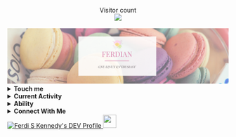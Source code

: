 <p align="center"> 
  Visitor count<br>
  <img src="https://profile-counter.glitch.me/Tsuyoken/count.svg" />
</p>
<div>
<img alt="Banner" src="https://github.com/Tsuyoken/tsuyoken/raw/master/Baked%20Treats%20Event%20Banner.png"/>
</div>
<details>
  <summary><b>Touch me</b></summary>
<div>
<p>Hi, I'm Ferdi S Kennedy , my real name is Ferdian Cahya Sukma, i'm a Junior Programmer and Linux Enthusiast. I live in Bogor , West Java, Indonesia. 
  </p></div><br>
<img alt="#" src="https://img.shields.io/badge/FERDI-KENNEDY-ec008c"> 

<div>
   <h2>Github Performance Overall<h2>
        <img alt="Top Language" src="https://github-readme-stats.vercel.app/api/top-langs/?bg_color=00000000&username=tsuyoken&langs_count=8,&hide_border=true&title_color=ec008c&text_color=fc6767"/><br>
        <img alt="GitHub Stats" src="https://github-readme-stats.vercel.app/api?bg_color=00000000&username=tsuyoken&show_icons=true&hide=issues,commits&hide_border=true&icon_color=f953c6&title_color=ec008c&text_color=fc6767"/>
    </a>
</div>
</details>

<details>
<summary><b>Current Activity</b></summary>

- 🎓 Goes to <a href="https://nurulfikri.ac.id">STT Nurul Fikri</a>
- 🔖 My hobby is Coding, Reading, and Playing Basketball
- 👨‍💻 Work as Freelancer
</details>

<details>
<summary><b>Ability</b></summary>
  
- 📲 UI Designer
- 🖌 Graphics Design
- 🐧 Linux System Admin
</details>

<details>
<summary><b>Connect With Me</b></summary>
  
- 💌 <a href="mailto:ferdikennedy@protonmail.com">E-mail</a>
- 🇫 <a href="https://facebook.com/kennedy.go.id">Facebook</a>
- 📷 <a href="https://instagram.com/ferdikennedy">Instagram</a> 
</details>

<div>
<a href="https://dev.to/kennedy69">
  <img src="https://d2fltix0v2e0sb.cloudfront.net/dev-rainbow.png" alt="Ferdi S Kennedy's DEV Profile" height="30" width="30">
</a>
  <a href="https://codepen.io/tsuyoken">
  <img src="https://blog.codepen.io/wp-content/uploads/2012/06/Button-Black-Large.png" height="30" width="30">
</a>
</div>
